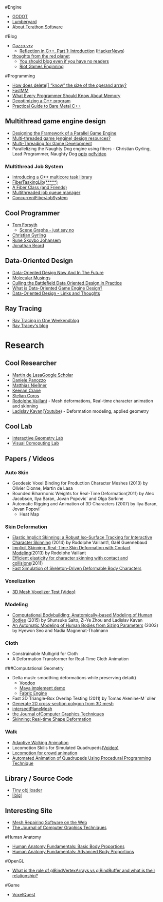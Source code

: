 #Engine
* [GODOT](http://www.godotengine.org/)
* [Lumberyard](https://aws.amazon.com/tw/lumberyard/)
* [About Terathon Software](http://terathon.com/)

#Blog
* [Gazzo.vrv](http://donw.io/)
  * [Reflection in C++, Part 1: Introduction](http://donw.io/post/reflection-cpp-1/) ([HackerNews](https://news.ycombinator.com/item?id=11935059))
* [thoughts from the red planet](http://nathanmarz.com/)
  * [You should blog even if you have no readers](http://nathanmarz.com/blog/you-should-blog-even-if-you-have-no-readers.html) 
  * [Riot Games Enginning](https://engineering.riotgames.com/)

#Programming
* [How does delete[] “know” the size of the operand array?](https://stackoverflow.com/questions/197675/how-does-delete-know-the-size-of-the-operand-array)
* [FastMM](https://sourceforge.net/projects/fastmm/)
* [What Every Programmer Should Know About Memory](https://www.akkadia.org/drepper/cpumemory.pdf)
* [Deoptimizing a C++ program](http://stackoverflow.com/questions/37361145/deoptimizing-a-c-program)
* [Practical Guide to Bare Metal C++](https://www.gitbook.com/book/arobenko/bare_metal_cpp/details)

## Multithread game engine design
* [Designing the Framework of a Parallel Game Engine](https://software.intel.com/en-us/articles/designing-the-framework-of-a-parallel-game-engine)
* [Multi-threaded game (engine) design resources?](http://gamedev.stackexchange.com/questions/2116/multi-threaded-game-engine-design-resources)
* [Multi-Threading for Game Development](https://www.youtube.com/watch?v=K9oG4t-0mlE)
* Parallelizing the Naughty Dog engine using fibers - Christian Gyrling, Lead Programmer, Naughty Dog [pptx](http://www.swedishcoding.com/wp-content/uploads/2015/03/parallelizing_the_naughty_dog_engine_using_fibers.pptx) [pdf](http://www.swedishcoding.com/wp-content/uploads/2015/03/parallelizing_the_naughty_dog_engine_using_fibers.pdf)[video](http://gdcvault.com/play/1022186/Parallelizing-the-Naughty-Dog-Engine)

### Multithread Job System
* [Introducing a C++ multicore task library](http://www.gamedev.net/topic/520422-introducing-a-c-multicore-task-library/)
* [FiberTaskingLib(*****)](https://github.com/RichieSams/FiberTaskingLib)
* [A Fiber Class (and Friends)](http://www.codeproject.com/Articles/27410/A-Fiber-Class-and-Friends)
* [Multithreaded job queue manager](http://stackoverflow.com/questions/565137/multithreaded-job-queue-manager)
* [ConcurrentFiberJobSystem](https://github.com/sneakyfella/ConcurrentFiberJobSystem)

## Cool Programmer
* [Tom Forsyth](http://tomforsyth1000.github.io/)
  * [Scene Graphs - just say no](http://tomforsyth1000.github.io/blog.wiki.html#%5B%5BScene%20Graphs%20-%20just%20say%20no%5D%5D)
* [Christian Gyrling](http://www.swedishcoding.com/)
* [Rune Skovbo Johansem](http://runevision.com/)
* [Jonathan Beard](http://www.jonathanbeard.io/)

## Data-Oriented Design
* [Data-Oriented Design Now And In The Future](http://gamesfromwithin.com/data-oriented-design-now-and-in-the-future)
* [Molecular Musings](http://blog.molecular-matters.com/)
* [Culling the Battlefield Data Oriented Design in Practice](http://www.frostbite.com/2011/04/culling-the-battlefield-data-oriented-design-in-practice/)
* [What is Data-Oriented Game Engine Design?](http://gamedevelopment.tutsplus.com/articles/what-is-data-oriented-game-engine-design--cms-21052)
* [Data-Oriented Design - Links and Thoughts](http://www.asawicki.info/news_1422_data-oriented_design_-_links_and_thoughts.html)

## Ray Tracing
* [Ray Tracing in One Weekend](http://www.amazon.com/gp/product/B01B5AODD8/ref=as_li_tl?ie=UTF8&camp=1789&creative=9325&creativeASIN=B01B5AODD8&linkCode=as2&tag=inonwe09-20&linkId=OPNJXXJY2IBCMEGE)[blog](http://in1weekend.blogspot.tw/2016/01/ray-tracing-in-one-weekend.html)
* [Ray Tracey's blog](http://raytracey.blogspot.tw/)

# Research

## Cool Researcher

* [Martin de Lasa](http://www.dgp.toronto.edu/~mdelasa/)[Google Scholar](https://scholar.google.com/citations?user=CqqvouwAAAAJ&hl=zh-TW)
* [Daniele Panozzo](http://people.inf.ethz.ch/~dpanozzo/)
* [Matthias Nießner](http://www.graphics.stanford.edu/~niessner/index.html)
* [Keenan Crane](http://www.cs.cmu.edu/~kmcrane/)
* [Stelian Coros](http://www.cs.cmu.edu/~scoros/index.html)
* [Rodolphe Vaillant](http://rodolphe-vaillant.fr/) - Mesh deformations, Real-time character animation and skinning
* [Ladislav Kavan](https://www.cs.utah.edu/~ladislav/)([Youtube](https://www.youtube.com/user/kavanl1/featured)) - Deformation modeling, applied geometry

## Cool Lab
* [Interactive Geometry Lab](http://igl.ethz.ch/)
* [Visual Comoputing Lab](http://vcg.isti.cnr.it/index.php)

## Papers / Videos

### Auto Skin

* Geodesic Voxel Binding for Production Character Meshes (2013) by Olivier Dionne, Martin de Lasa
* Bounded Biharmonic Weights for Real-Time Deformation(2011) by Alec Jacobson, Ilya Baran, Jovan Popovic´ and Olga Sorkine
* Automatic Rigging and Animation of 3D Characters (2007) by Ilya Baran, Jovan Popovi´
  * Heat Map

### Skin Deformation
* [Elastic Implicit Skinning: a Robust Iso-Surface Tracking for Interactive Character Skinning](http://rodolphe-vaillant.fr/permalinks/elastic_implicit_skinning_project.php) (2014) by Rodolphe Vaillant1, Gaël Guennebaud
* [Implicit Skinning: Real-Time Skin Deformation with Contact Modeling](http://rodolphe-vaillant.fr/permalinks/implicit_skinning_project.php)(2013) by Rodolphe Vaillant
* [Efficient elasticity for character skinning with contact and collisions](https://www.disneyresearch.com/project/elasticity_characterskinning/)(2011)
* [Fast Simulation of Skeleton-Driven Deformable Body Characters](http://graphics.cs.cmu.edu/projects/fastsimuldbody/fastsimuldbody.htm)

### Voxelization
* [3D Mesh Voxelizer Test (Video)](https://www.youtube.com/watch?v=GHY7qK0w1OE)

### Modeling
* [Computational Bodybuilding: Anatomically-based Modeling of Human Bodies](https://www.cs.utah.edu/~ladislav/saito15computational/saito15computational.html) (2015) by Shunsuke Saito, Zi-Ye Zhou and Ladislav Kavan
* [An Automatic Modeling of Human Bodies from Sizing Parameters](http://dl.acm.org/citation.cfm?id=641487&dl=ACM&coll=DL&CFID=623155982&CFTOKEN=79938264) (2003) by Hyewon Seo and Nadia Magnenat-Thalmann 

### Cloth
* Constrainable Multigrid for Cloth
* A Deformation Transformer for Real-Time Cloth Animation

###Computational Geometry
* Delta mush: smoothing deformations while preserving detail()
  * [Voodoo](https://www.fxguide.com/featured/voodoo-magic/)
  * [Maya implement demo](https://vimeo.com/103666815)
  * [Fabric Engine](https://vimeo.com/103717638)
* Fast 3D Triangle-Box Overlap Testing (2011) by Tomas Akenine-M¨oller
* [Generate 2D cross-section polygon from 3D mesh](http://stackoverflow.com/questions/2797431/generate-2d-cross-section-polygon-from-3d-mesh)
* [intersectPlaneMesh](http://www.mathworks.com/matlabcentral/fileexchange/24484-geom3d/content/geom3d/meshes3d/intersectPlaneMesh.m)
* [the Journal ofComputer Graphics Techniques](http://jcgt.org/)
* [Skinning: Real-time Shape Deformation](http://www.skinning.org/)

### Walk
* [Adaptive Walking Animation](https://classes.soe.ucsc.edu/cmps162/Spring12/proj/emarable/proj/index_files/report.pdf)
* Locomotion Skills for Simulated Quadrupeds[(Voideo)](https://www.youtube.com/watch?v=dRthdBr46cs)
* [Locomotion for crowd animation](http://www.mprazak.info/wp-content/uploads/2014/06/dissertation-small.pdf)
* [Automated Animation of Quadrupeds Using Procedural Programming Technique](http://www.scialert.net/fulltext/?doi=ajsr.2015.165.181&org=11)

## Library / Source Code
* [Tiny obj loader](http://syoyo.github.io/tinyobjloader/)
* [libigl](https://github.com/libigl/libigl)
  
## Interesting Site
* [Mesh Repairing Software on the Web](http://meshrepair.org/)
* [The Journal of Computer Graphics Techniques](http://jcgt.org/)

#Human Anatomy
* [Human Anatomy Fundamentals: Basic Body Proportions](http://design.tutsplus.com/articles/human-anatomy-fundamentals-basic-body-proportions--vector-18254)
* [Human Anatomy Fundamentals: Advanced Body Proportions](http://design.tutsplus.com/articles/human-anatomy-fundamentals-advanced-body-proportions--vector-19869)

#OpenGL
* [What is the role of glBindVertexArrays vs glBindBuffer and what is their relationship?](http://stackoverflow.com/questions/21652546/what-is-the-role-of-glbindvertexarrays-vs-glbindbuffer-and-what-is-their-relatio) 

#Game
* [VoxelQuest](http://www.voxelquest.com/)
